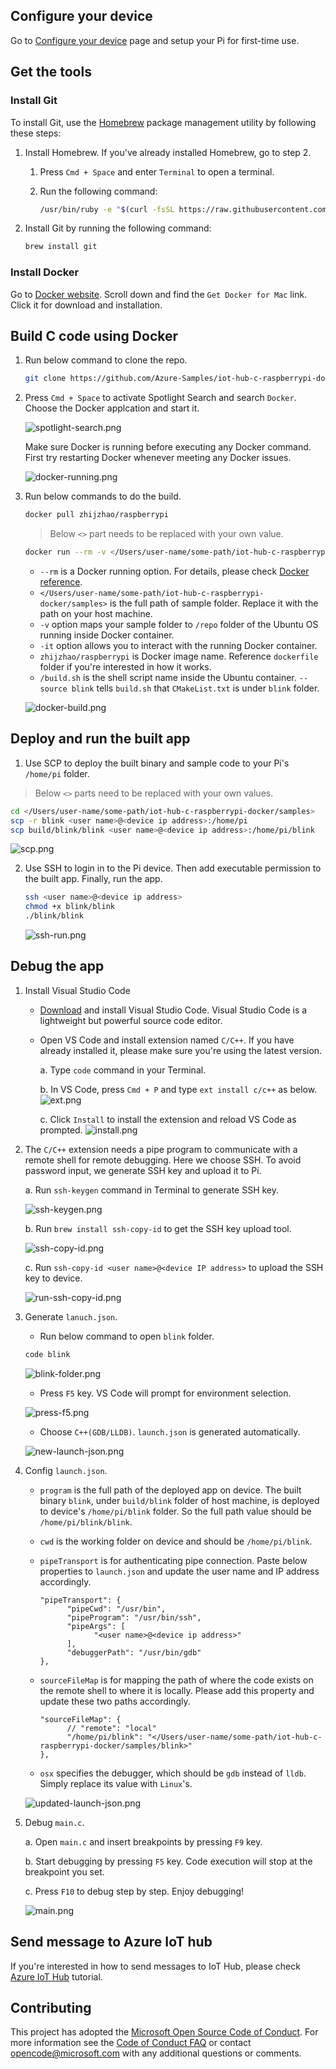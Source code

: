 
## Configure your device

Go to [Configure your device](https://docs.microsoft.com/en-us/azure/iot-hub/iot-hub-raspberry-pi-kit-c-lesson1-configure-your-device) page and setup your Pi for first-time use.

## Get the tools

### Install Git
To install Git, use the [Homebrew](http://brew.sh) package management utility by following these steps:

1. Install Homebrew. If you've already installed Homebrew, go to step 2.
   
   1. Press `Cmd + Space` and enter `Terminal` to open a terminal.
   2. Run the following command:
      
      ```bash
      /usr/bin/ruby -e "$(curl -fsSL https://raw.githubusercontent.com/Homebrew/install/master/install)"
      ```
2. Install Git by running the following command:
   
   ```bash
   brew install git
   ```

### Install Docker
Go to [Docker website](https://www.docker.com/). Scroll down and find the `Get Docker for Mac` link. Click it for download and installation.

## Build C code using Docker

1. Run below command to clone the repo.

   ```bash
   git clone https://github.com/Azure-Samples/iot-hub-c-raspberrypi-docker.git
   ```

2. Press `Cmd + Space` to activate Spotlight Search and search `Docker`. Choose the Docker applcation and start it.

   ![spotlight-search.png](media/mac/spotlight-search.png)

   Make sure Docker is running before executing any Docker command. First try restarting Docker whenever meeting any Docker issues.
   
   ![docker-running.png](media/mac/docker-running.png)

3. Run below commands to do the build.

   ```bash
   docker pull zhijzhao/raspberrypi
   ```

   > Below `<>` part needs to be replaced with your own value.

   ```bash
   docker run --rm -v </Users/user-name/some-path/iot-hub-c-raspberrypi-docker/samples>:/repo -it zhijzhao/raspberrypi /build.sh --source blink
   ```

   * `--rm` is a Docker running option. For details, please check [Docker reference](https://docs.docker.com/engine/reference/commandline/run/).
   * `</Users/user-name/some-path/iot-hub-c-raspberrypi-docker/samples>` is the full path of sample folder. Replace it with the path on your host machine.
   * `-v` option maps your sample folder to `/repo` folder of the Ubuntu OS running inside Docker container.
   * `-it` option allows you to interact with the running Docker container.
   * `zhijzhao/raspberrypi` is Docker image name. Reference `dockerfile` folder if you're interested in how it works.
   * `/build.sh` is the shell script name inside the Ubuntu container. `--source blink` tells `build.sh` that `CMakeList.txt` is under `blink` folder.

   ![docker-build.png](media/mac/docker-build.png)

## Deploy and run the built app
1. Use SCP to deploy the built binary and sample code to your Pi's `/home/pi` folder.

  > Below `<>` parts need to be replaced with your own values.

   ```bash
   cd </Users/user-name/some-path/iot-hub-c-raspberrypi-docker/samples>
   scp -r blink <user name>@<device ip address>:/home/pi
   scp build/blink/blink <user name>@<device ip address>:/home/pi/blink
   ```
   ![scp.png](media/mac/scp.png)

2. Use SSH to login in to the Pi device. Then add executable permission to the built app. Finally, run the app.

   ```bash
   ssh <user name>@<device ip address>
   chmod +x blink/blink
   ./blink/blink
   ```

   ![ssh-run.png](media/mac/ssh-run.png)

## Debug the app

1. Install Visual Studio Code

   * [Download](https://code.visualstudio.com/docs/setup/osx) and install Visual Studio Code. Visual Studio Code is a lightweight but powerful source code editor.

   * Open VS Code and install extension named `C/C++`. If you have already installed it, please make sure you're using the latest version.

      a. Type `code` command in your Terminal.
      
      b. In VS Code, press `Cmd + P` and type `ext install c/c++` as below.
      ![ext.png](media/mac/ext.png)
      
      c. Click `Install` to install the extension and reload VS Code as prompted. 
      ![install.png](media/mac/install.png)


2. The `C/C++` extension needs a pipe program to communicate with a remote shell for remote debugging. Here we choose SSH. To avoid password input, we generate SSH key and upload it to Pi. 

   a. Run `ssh-keygen` command in Terminal to generate SSH key.
   
   ![ssh-keygen.png](media/mac/ssh-keygen.png)

   b. Run `brew install ssh-copy-id` to get the SSH key upload tool.
   
   ![ssh-copy-id.png](media/mac/ssh-copy-id.png)

   c. Run `ssh-copy-id <user name>@<device IP address>` to upload the SSH key to device.

   ![run-ssh-copy-id.png](media/mac/run-ssh-copy-id.png)

3. Generate `lanuch.json`.

   * Run below command to open `blink` folder.

   ```bash
   code blink
   ```

   ![blink-folder.png](media/mac/blink-folder.png)

   * Press `F5` key. VS Code will prompt for environment selection.

   ![press-f5.png](media/mac/press-f5.png)

   * Choose `C++(GDB/LLDB)`. `launch.json` is generated automatically.

   ![new-launch-json.png](media/mac/new-launch-json.png)

4. Config `launch.json`.

   * `program` is the full path of the deployed app on device. The built binary `blink`, under `build/blink` folder of host machine, is deployed to device's `/home/pi/blink` folder. So the full path value should be `/home/pi/blink/blink`.
 
   * `cwd` is the working folder on device and should be `/home/pi/blink`.

   * `pipeTransport` is for authenticating pipe connection. Paste below properties to `launch.json` and update the user name and IP address accordingly.

      ```
      "pipeTransport": {
            "pipeCwd": "/usr/bin",
            "pipeProgram": "/usr/bin/ssh",
            "pipeArgs": [
                  "<user name>@<device ip address>"
            ],
            "debuggerPath": "/usr/bin/gdb"
      },
      ``` 

   * `sourceFileMap` is for mapping the path of where the code exists on the remote shell to where it is locally. Please add this property and update these two paths accordingly.

      ```
      "sourceFileMap": {
            // "remote": "local"
            "/home/pi/blink": "</Users/user-name/some-path/iot-hub-c-raspberrypi-docker/samples/blink>"
      },
      ```

   * `osx` specifies the debugger, which should be `gdb` instead of `lldb`. Simply replace its value with `Linux`'s.

   ![updated-launch-json.png](media/mac/updated-launch-json.png)

6. Debug `main.c`.

   a. Open `main.c` and insert breakpoints by pressing `F9` key.

   b. Start debugging by pressing `F5` key. Code execution will stop at the breakpoint you set.
   
   c. Press `F10` to debug step by step. Enjoy debugging!

   ![main.png](media/mac/main.png)

## Send message to Azure IoT hub

If you're interested in how to send messages to IoT Hub, please check [Azure IoT Hub](azure-iot-hub-win.md) tutorial.

## Contributing
This project has adopted the [Microsoft Open Source Code of Conduct](https://opensource.microsoft.com/codeofconduct/). For more information see the [Code of Conduct FAQ](https://opensource.microsoft.com/codeofconduct/faq/) or contact [opencode@microsoft.com](mailto:opencode@microsoft.com) with any additional questions or comments.
